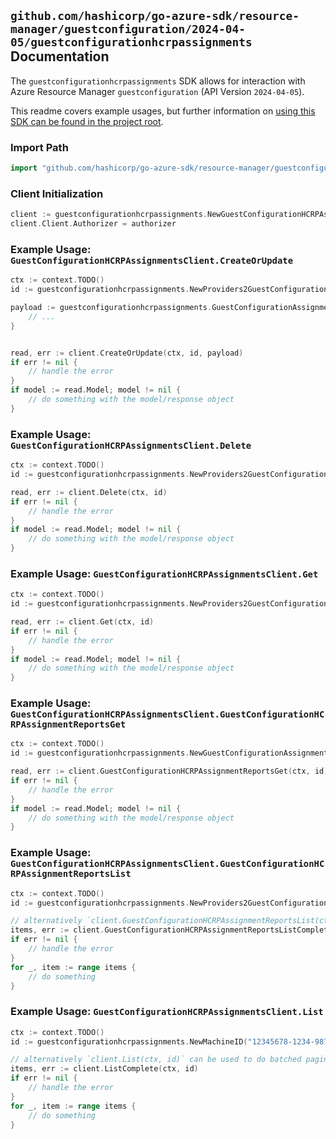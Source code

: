 
## `github.com/hashicorp/go-azure-sdk/resource-manager/guestconfiguration/2024-04-05/guestconfigurationhcrpassignments` Documentation

The `guestconfigurationhcrpassignments` SDK allows for interaction with Azure Resource Manager `guestconfiguration` (API Version `2024-04-05`).

This readme covers example usages, but further information on [using this SDK can be found in the project root](https://github.com/hashicorp/go-azure-sdk/tree/main/docs).

### Import Path

```go
import "github.com/hashicorp/go-azure-sdk/resource-manager/guestconfiguration/2024-04-05/guestconfigurationhcrpassignments"
```


### Client Initialization

```go
client := guestconfigurationhcrpassignments.NewGuestConfigurationHCRPAssignmentsClientWithBaseURI("https://management.azure.com")
client.Client.Authorizer = authorizer
```


### Example Usage: `GuestConfigurationHCRPAssignmentsClient.CreateOrUpdate`

```go
ctx := context.TODO()
id := guestconfigurationhcrpassignments.NewProviders2GuestConfigurationAssignmentID("12345678-1234-9876-4563-123456789012", "example-resource-group", "machineName", "guestConfigurationAssignmentName")

payload := guestconfigurationhcrpassignments.GuestConfigurationAssignment{
	// ...
}


read, err := client.CreateOrUpdate(ctx, id, payload)
if err != nil {
	// handle the error
}
if model := read.Model; model != nil {
	// do something with the model/response object
}
```


### Example Usage: `GuestConfigurationHCRPAssignmentsClient.Delete`

```go
ctx := context.TODO()
id := guestconfigurationhcrpassignments.NewProviders2GuestConfigurationAssignmentID("12345678-1234-9876-4563-123456789012", "example-resource-group", "machineName", "guestConfigurationAssignmentName")

read, err := client.Delete(ctx, id)
if err != nil {
	// handle the error
}
if model := read.Model; model != nil {
	// do something with the model/response object
}
```


### Example Usage: `GuestConfigurationHCRPAssignmentsClient.Get`

```go
ctx := context.TODO()
id := guestconfigurationhcrpassignments.NewProviders2GuestConfigurationAssignmentID("12345678-1234-9876-4563-123456789012", "example-resource-group", "machineName", "guestConfigurationAssignmentName")

read, err := client.Get(ctx, id)
if err != nil {
	// handle the error
}
if model := read.Model; model != nil {
	// do something with the model/response object
}
```


### Example Usage: `GuestConfigurationHCRPAssignmentsClient.GuestConfigurationHCRPAssignmentReportsGet`

```go
ctx := context.TODO()
id := guestconfigurationhcrpassignments.NewGuestConfigurationAssignmentReportID("12345678-1234-9876-4563-123456789012", "example-resource-group", "machineName", "guestConfigurationAssignmentName", "reportId")

read, err := client.GuestConfigurationHCRPAssignmentReportsGet(ctx, id)
if err != nil {
	// handle the error
}
if model := read.Model; model != nil {
	// do something with the model/response object
}
```


### Example Usage: `GuestConfigurationHCRPAssignmentsClient.GuestConfigurationHCRPAssignmentReportsList`

```go
ctx := context.TODO()
id := guestconfigurationhcrpassignments.NewProviders2GuestConfigurationAssignmentID("12345678-1234-9876-4563-123456789012", "example-resource-group", "machineName", "guestConfigurationAssignmentName")

// alternatively `client.GuestConfigurationHCRPAssignmentReportsList(ctx, id)` can be used to do batched pagination
items, err := client.GuestConfigurationHCRPAssignmentReportsListComplete(ctx, id)
if err != nil {
	// handle the error
}
for _, item := range items {
	// do something
}
```


### Example Usage: `GuestConfigurationHCRPAssignmentsClient.List`

```go
ctx := context.TODO()
id := guestconfigurationhcrpassignments.NewMachineID("12345678-1234-9876-4563-123456789012", "example-resource-group", "machineName")

// alternatively `client.List(ctx, id)` can be used to do batched pagination
items, err := client.ListComplete(ctx, id)
if err != nil {
	// handle the error
}
for _, item := range items {
	// do something
}
```
